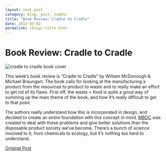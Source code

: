 ```yaml
---
layout: next-post
category: blog, post, tumblr
title: "Book Review: Cradle to Cradle"
date: 2012-05-02
permalink: /blog/:title.html
---
```


# Book Review: Cradle to Cradle

![cradle to cradle book cover](http://68.media.tumblr.com/tumblr_m39ym2JUA81qz81kho1_250.gif)

This week’s book review is “Cradle to Cradle” by William McDonough & Michael Braungart. The book calls for looking at the manufacturing a product from the resources to product to waste and to really make an effort to get rid of its flaws. First off, the waste = food is quite a good way of summing up the main theme of the book, and how it’s really difficult to get to that point.

The authors really understand how this is incorporated in design, and decided to create an entire foundation with this concept in mind. [MBDC](http://mbdc.com/c2c-certified/) was created to deal with these problems and give better solutions than the disposable product society we’ve become. There’s a bunch of science involved to it, from chemicals to ecology, but it’s nothing too hard to understand.

[Original Post](http://jermspeaks.com/post/22261225855/this-weeks-book-review-is-cradle-to-cradle-by)
